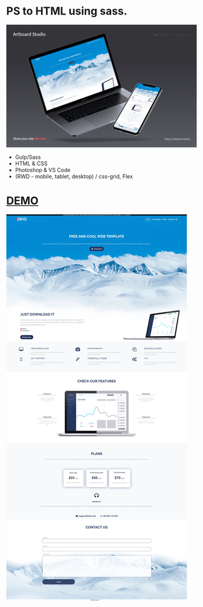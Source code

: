 # PS to HTML using sass.

![Website](https://github.com/3ndrius/Website01/blob/master/src/website-showcase-mockup-scene%20(1).jpeg?raw=true)
- Gulp/Sass
- HTML & CSS
- Photoshop & VS Code
- (RWD - mobile, tablet, desktop) / css-grid, Flex  

# [DEMO](http://testdomeny123.cba.pl/index.min.html)
![Full](https://github.com/3ndrius/Website01/blob/master/src/mountain-adventure.cba.pl_.jpg?raw=true)

